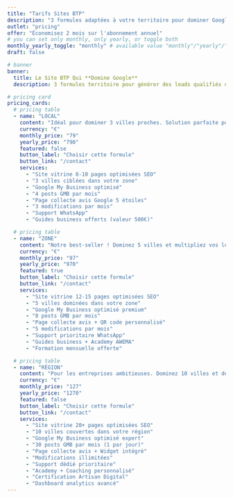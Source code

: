 ```yaml
---
title: "Tarifs Sites BTP"
description: "3 formules adaptées à votre territoire pour dominer Google dans votre zone"
outlet: "pricing"
offer: "Économisez 2 mois sur l'abonnement annuel"
# you can set only monthly, only yearly, or toggle both
monthly_yearly_toggle: "monthly" # available value "monthly"/"yearly"/"toggle"
draft: false

# banner
banner:
  title: Le Site BTP Qui **Domine Google**
  description: 3 formules territoire pour générer des leads qualifiés dans votre zone. Google My Business optimisé + Page collecte avis inclus dans toutes les formules.

# pricing card
pricing_cards:
  # pricing table
  - name: "LOCAL"
    content: "Idéal pour dominer 3 villes proches. Solution parfaite pour démarrer votre présence digitale."
    currency: "€"
    monthly_price: "79"
    yearly_price: "790"
    featured: false
    button_label: "Choisir cette formule"
    button_link: "/contact"
    services:
      - "Site vitrine 8-10 pages optimisées SEO"
      - "3 villes ciblées dans votre zone"
      - "Google My Business optimisé"
      - "4 posts GMB par mois"
      - "Page collecte avis Google 5 étoiles"
      - "3 modifications par mois"
      - "Support WhatsApp"
      - "Guides business offerts (valeur 500€)"

  # pricing table
  - name: "ZONE"
    content: "Notre best-seller ! Dominez 5 villes et multipliez vos leads. Recommandé par 73% de nos clients."
    currency: "€"
    monthly_price: "97"
    yearly_price: "970"
    featured: true
    button_label: "Choisir cette formule"
    button_link: "/contact"
    services:
      - "Site vitrine 12-15 pages optimisées SEO"
      - "5 villes dominées dans votre zone"
      - "Google My Business optimisé premium"
      - "8 posts GMB par mois"
      - "Page collecte avis + QR code personnalisé"
      - "5 modifications par mois"
      - "Support prioritaire WhatsApp"
      - "Guides business + Academy AWEMA"
      - "Formation mensuelle offerte"

  # pricing table
  - name: "RÉGION"
    content: "Pour les entreprises ambitieuses. Dominez 10 villes et devenez LA référence de votre région."
    currency: "€"
    monthly_price: "127"
    yearly_price: "1270"
    featured: false
    button_label: "Choisir cette formule"
    button_link: "/contact"
    services:
      - "Site vitrine 20+ pages optimisées SEO"
      - "10 villes couvertes dans votre région"
      - "Google My Business optimisé expert"
      - "30 posts GMB par mois (1 par jour)"
      - "Page collecte avis + Widget intégré"
      - "Modifications illimitées"
      - "Support dédié prioritaire"
      - "Academy + Coaching personnalisé"
      - "Certification Artisan Digital"
      - "Dashboard analytics avancé"
---
```

